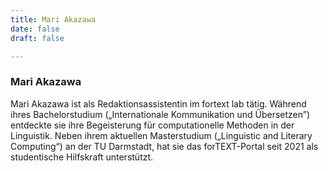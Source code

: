 ```yaml
---
title: Mari Akazawa
date: false
draft: false

---
```



### Mari Akazawa

Mari Akazawa ist als Redaktionsassistentin im fortext lab tätig. Während ihres Bachelorstudium („Internationale Kommunikation und Übersetzen”) entdeckte sie ihre Begeisterung für computationelle Methoden in der Linguistik. Neben ihrem aktuellen Masterstudium („Linguistic and Literary Computing“) an der TU Darmstadt, hat sie das forTEXT-Portal seit 2021 als studentische Hilfskraft unterstützt.
